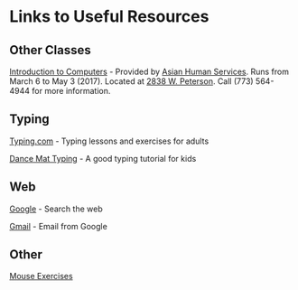 # Links to Useful Resources

## Other Classes

[Introduction to Computers](../lesson-3/computer-classes-march-2017.pdf) - Provided by [Asian Human Services](http://www.ahschicago.org/). Runs from March 6 to May 3 (2017). Located at [2838 W. Peterson](https://goo.gl/maps/gE5S27YW4yk). Call (773) 564-4944 for more information.

## Typing

[Typing.com](https://typing.com/student/) - Typing lessons and exercises for adults

[Dance Mat Typing](http://www.bbc.co.uk/guides/z3c6tfr) - A good typing tutorial for kids

## Web

[Google](https://google.com) - Search the web

[Gmail](https://gmail.com) - Email from Google

## Other

[Mouse Exercises](http://www.seniornet.org/howto/mouseexercises/placemouse1.html)
